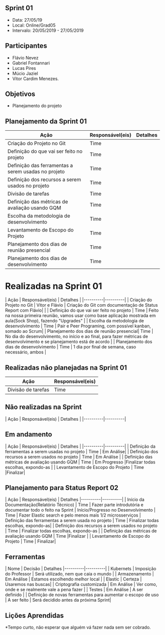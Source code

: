 
## Sprint 01
* Data: 27/05/19
* Local: Online/Grad05
* Intervalo: 20/05/2019 - 27/05/2019
## Participantes
  * Flávio Nevez
  * Gabriel Fontannari
  * Lucas Pires
  * Múcio Jaziel
  * Vitor Cardim Menezes. 
## Objetivos
* Planejamento do projeto
## Planejamento da Sprint 01
| Ação | Responsável(eis) | Detalhes |
|----------|----------|----------| 
| Criação do Projeto no Git | Time | |
| Definição do que vai ser feito no projeto | Time | |
| Definição das ferramentas a serem usadas no projeto | Time | |
| Definição dos recursos a serem usados no projeto | Time | |
| Divisão de tarefas | Time | |
| Definição das métricas de avaliação usando GQM | Time | |
| Escolha da metodologia de desenvolvimento | Time | |
| Levantamento de Escopo do Projeto     | Time | |
| Planejamento dos dias de reunião presencial| Time | |
| Planejamento dos dias de desenvolvimento | Time | |
# Realizadas na Sprint 01
| Ação | Responsável(eis) | Detalhes |
|----------|----------|
| Criação do Projeto no Git | Vitor e Flávio | Criação do Git com documentação de Status Report com Flávio| |
| Definição do que vai ser feito no projeto | Time | Feito na nossa primeira reunião, vamos usar como base aplicação mostrada em aula(Sock  Shop), fazendo "Upgrades" |
| Escolha da metodologia de desenvolvimento | Time | Pair e Peer Programing, com possível kanban, somado ao Scrum|
| Planejamento dos dias de reunião presencial| Time | No dia do desenvolvimento, no início e ao final, para fazer métricas de desenvolvimento e se planejamento está de acordo |
| Planejamento dos dias de desenvolvimento | Time | 1 dia por final  de semana, caso necessário, ambos |
## Realizadas não planejadas na Sprint 01
| Ação | Responsável(eis) |
|----------|----------|
| Divisão de tarefas | Time | Detalhes |
## Não realizadas na Sprint
| Ação | Responsável(eis) | Detalhes |
|----------|----------|
## Em andamento 
| Ação | Responsável(eis) | Detalhes |
|----------|----------|
| Definição da ferramentas a serem usadas no projeto | Time | Em Análise|
| Definição dos recursos a serem usados no projeto | Time | Em Análise |
| Definição das métricas de avaliação usando GQM | Time | Em Progresso |Finalizar todas escolhas, expondo-as |
| Levantamento de Escopo do Projeto     | Time |Finalizar|
## Planejamento para Status Report 02
| Ação | Responsável(eis) | Detalhes
|----------|----------|
| Início da Documentação(Relatório Técnico) | Time | Fazer parte introdutória e documentar todo o feito na Sprint
| Início/Progresso no Desenvolvimento | Time | Fazer Elastic search  e pelo menos mais 1/2 microsserviços
| Definição das ferramentas a serem usada no projeto | Time | Finalizar todas escolhas, expondo-as|
| Definição dos recursos a serem usados no projeto | Time | Finalizar todas escolhas, expondo-as |
| Definição das métricas de avaliação usando GQM | Time |Finalizar |
| Levantamento de Escopo do Projeto     | Time | Finalizar|
## Ferramentas
| Nome | Decisão | Detalhes
|----------|----------|
| Kubernets | Imposição do Professor | Será utilizado, nem que caia o mundo |
| Armazenamento | Em Análise | Estamos escolhendo melhor local |
| Elastic | Certeza | Usaremos nas buscas|
| Criptografia customizada | Em Análise | Ver como, onde e se realmente vale a pena fazer |
| Testes | Em Análise | A ser definido |
| Definição de novas ferramentas para aumentar o escopo de uso     | A ser feito | Será decidido antes da próxima Sprint|

## Lições Aprendidas
*Tempo curto, não esperar que alguém vá fazer nada sem ser cobrado.
